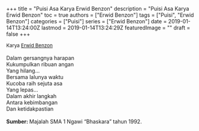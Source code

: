 +++
title = "Puisi Asa Karya Erwid Benzon"
description = "Puisi Asa Karya Erwid Benzon"
toc = true
authors = ["Erwid Benzon"]
tags = ["Puisi", "Erwid Benzon"]
categories = ["Puisi"]
series = ["Erwid Benzon"]
date = 2019-01-14T13:24:00Z
lastmod = 2019-01-14T13:24:29Z
featuredImage = ""
draft = false
+++

<div style="text-align: justify;">
<div style="font-size: small;">Karya <a href="/authors/erwid-benzon/" target="_blank">Erwid Benzon</a></div><br />
Dalam gersangnya harapan<br />Kukumpulkan ribuan angan<br />Yang hilang...<br />Bersama lalunya waktu<br />Kucoba raih sejuta asa<br />Yang lepas...<br />Dalam akhir langkah<br />Antara kebimbangan<br />Dan ketidakpastian</i> </div></div></div></div><div style="text-align: justify;"><br /></div><div style="text-align: justify;"><b>Sumber: </b>Majalah SMA 1 Ngawi “Bhaskara” tahun 1992.</div>
